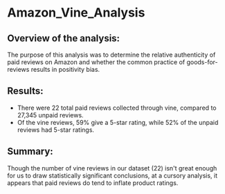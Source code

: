 # Amazon_Vine_Analysis

## Overview of the analysis:
The purpose of this analysis was to determine the relative authenticity of paid reviews on Amazon and whether the common practice of goods-for-reviews results in positivity bias.

## Results:
  - There were 22 total paid reviews collected through vine, compared to 27,345 unpaid reviews.
  - Of the vine reviews, 59% give a 5-star rating, while 52% of the unpaid reviews had 5-star ratings.

## Summary: 
Though the number of vine reviews in our dataset (22) isn't great enough for us to draw statistically significant conclusions, at a cursory analysis, it appears that paid reviews do tend to inflate product ratings.
